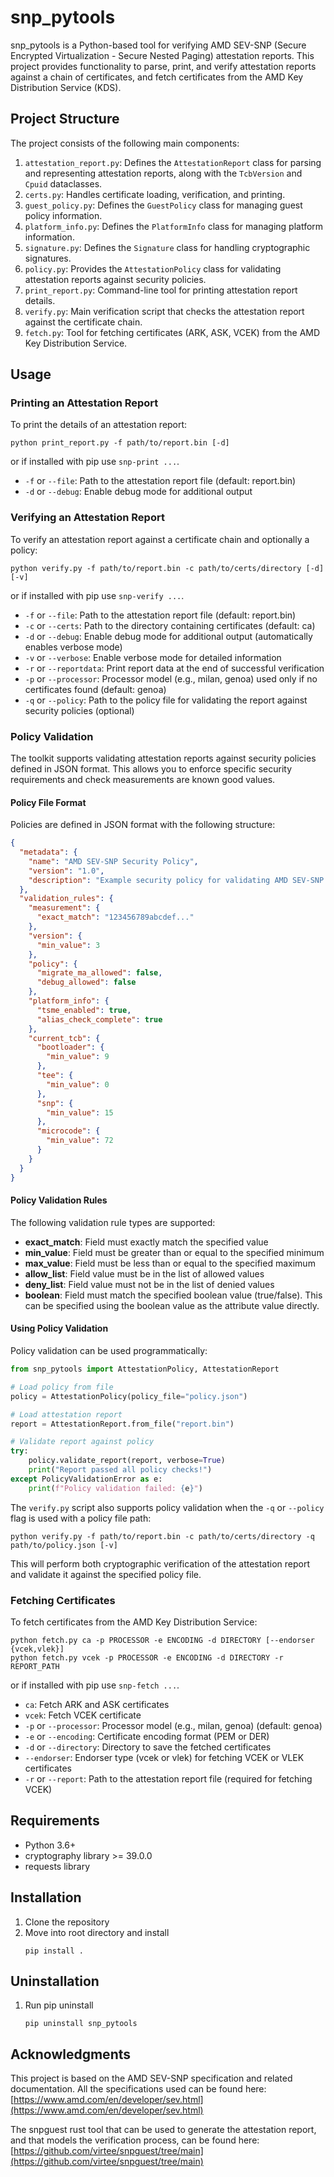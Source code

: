 # snp_pytools

snp_pytools is a Python-based tool for verifying AMD SEV-SNP (Secure Encrypted Virtualization - Secure Nested Paging) attestation reports. This project provides functionality to parse, print, and verify attestation reports against a chain of certificates, and fetch certificates from the AMD Key Distribution Service (KDS).

## Project Structure

The project consists of the following main components:

1. `attestation_report.py`: Defines the `AttestationReport` class for parsing and representing attestation reports, along with the `TcbVersion` and `Cpuid` dataclasses.
2. `certs.py`: Handles certificate loading, verification, and printing.
3. `guest_policy.py`: Defines the `GuestPolicy` class for managing guest policy information.
4. `platform_info.py`: Defines the `PlatformInfo` class for managing platform information.
5. `signature.py`: Defines the `Signature` class for handling cryptographic signatures.
6. `policy.py`: Provides the `AttestationPolicy` class for validating attestation reports against security policies.
7. `print_report.py`: Command-line tool for printing attestation report details.
8. `verify.py`: Main verification script that checks the attestation report against the certificate chain.
9. `fetch.py`: Tool for fetching certificates (ARK, ASK, VCEK) from the AMD Key Distribution Service.

## Usage

### Printing an Attestation Report

To print the details of an attestation report:

```
python print_report.py -f path/to/report.bin [-d]
```
or if installed with pip use `snp-print ...`.

- `-f` or `--file`: Path to the attestation report file (default: report.bin)
- `-d` or `--debug`: Enable debug mode for additional output

### Verifying an Attestation Report

To verify an attestation report against a certificate chain and optionally a policy:

```
python verify.py -f path/to/report.bin -c path/to/certs/directory [-d] [-v]
```
or if installed with pip use `snp-verify ...`.

- `-f` or `--file`: Path to the attestation report file (default: report.bin)
- `-c` or `--certs`: Path to the directory containing certificates (default: ca)
- `-d` or `--debug`: Enable debug mode for additional output (automatically enables verbose mode)
- `-v` or `--verbose`: Enable verbose mode for detailed information
- `-r` or `--reportdata`: Print report data at the end of successful verification
- `-p` or `--processor`: Processor model (e.g., milan, genoa) used only if no certificates found (default: genoa)
- `-q` or `--policy`: Path to the policy file for validating the report against security policies (optional)

### Policy Validation

The toolkit supports validating attestation reports against security policies defined in JSON format. This allows you to enforce specific security requirements and check measurements are known good values.

#### Policy File Format

Policies are defined in JSON format with the following structure:

```json
{
  "metadata": {
    "name": "AMD SEV-SNP Security Policy",
    "version": "1.0",
    "description": "Example security policy for validating AMD SEV-SNP attestation reports"
  },
  "validation_rules": {
    "measurement": {
      "exact_match": "123456789abcdef..."
    },
    "version": {
      "min_value": 3
    },
    "policy": {
      "migrate_ma_allowed": false,
      "debug_allowed": false
    },
    "platform_info": {
      "tsme_enabled": true,
      "alias_check_complete": true
    },
    "current_tcb": {
      "bootloader": {
        "min_value": 9
      },
      "tee": {
        "min_value": 0
      },
      "snp": {
        "min_value": 15
      },
      "microcode": {
        "min_value": 72
      }
    }
  }
}
```

#### Policy Validation Rules

The following validation rule types are supported:

- **exact_match**: Field must exactly match the specified value
- **min_value**: Field must be greater than or equal to the specified minimum
- **max_value**: Field must be less than or equal to the specified maximum
- **allow_list**: Field value must be in the list of allowed values
- **deny_list**: Field value must not be in the list of denied values
- **boolean**: Field must match the specified boolean value (true/false). This can be specified using the boolean value as the attribute value directly.

#### Using Policy Validation

Policy validation can be used programmatically:

```python
from snp_pytools import AttestationPolicy, AttestationReport

# Load policy from file
policy = AttestationPolicy(policy_file="policy.json")

# Load attestation report
report = AttestationReport.from_file("report.bin")

# Validate report against policy
try:
    policy.validate_report(report, verbose=True)
    print("Report passed all policy checks!")
except PolicyValidationError as e:
    print(f"Policy validation failed: {e}")
```

The `verify.py` script also supports policy validation when the `-q` or `--policy` flag is used with a policy file path:

```
python verify.py -f path/to/report.bin -c path/to/certs/directory -q path/to/policy.json [-v]
```

This will perform both cryptographic verification of the attestation report and validate it against the specified policy file.

### Fetching Certificates

To fetch certificates from the AMD Key Distribution Service:

```
python fetch.py ca -p PROCESSOR -e ENCODING -d DIRECTORY [--endorser {vcek,vlek}]
python fetch.py vcek -p PROCESSOR -e ENCODING -d DIRECTORY -r REPORT_PATH
```
or if installed with pip use `snp-fetch ...`.

- `ca`: Fetch ARK and ASK certificates
- `vcek`: Fetch VCEK certificate
- `-p` or `--processor`: Processor model (e.g., milan, genoa) (default: genoa)
- `-e` or `--encoding`: Certificate encoding format (PEM or DER)
- `-d` or `--directory`: Directory to save the fetched certificates
- `--endorser`: Endorser type (vcek or vlek) for fetching VCEK or VLEK certificates
- `-r` or `--report`: Path to the attestation report file (required for fetching VCEK)

## Requirements

- Python 3.6+
- cryptography library >= 39.0.0
- requests library

## Installation

1. Clone the repository
2. Move into root directory and install
   ```
   pip install .
   ```

## Uninstallation
1. Run pip uninstall
   ```
   pip uninstall snp_pytools
   ```

## Acknowledgments

This project is based on the AMD SEV-SNP specification and related documentation.
All the specifications used can be found here: [https://www.amd.com/en/developer/sev.html](https://www.amd.com/en/developer/sev.html)

The snpguest rust tool that can be used to generate the attestation report, and that models the verification process, can be found here: [https://github.com/virtee/snpguest/tree/main](https://github.com/virtee/snpguest/tree/main)